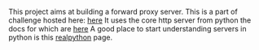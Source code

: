 This project aims at building a forward proxy server. This is a part of challenge hosted here:
[here](https://codingchallenges.substack.com/p/coding-challenge-51-http-forward?utm_source=post-email-title&publication_id=1483213&post_id=142222213&utm_campaign=email-post-title&isFreemail=true&r=3ha0j7&triedRedirect=true&utm_medium=email)
It uses the core http server from python the docs for which are [here](https://docs.python.org/3/library/http.server.html)
A good place to start understanding servers in python is this [realpython](https://realpython.com/python-http-server/) page.